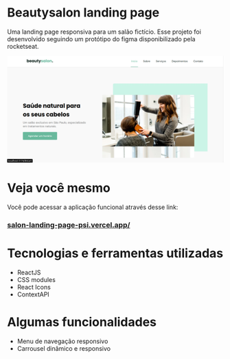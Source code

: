 # Beautysalon landing page

Uma landing page responsiva para um salão fictício. Esse projeto foi desenvolvido seguindo um protótipo do figma disponibilizado pela rocketseat.

<img src="./readme/app-screenshot.png" alt="Captura de tela dessa aplicação em funcionamento">

# Veja você mesmo
Você pode acessar a aplicação funcional através desse link:
### [salon-landing-page-psi.vercel.app/](https://salon-landing-page-psi.vercel.app/)

# Tecnologias e ferramentas utilizadas
- ReactJS
- CSS modules
- React Icons
- ContextAPI

# Algumas funcionalidades
- Menu de navegação responsivo
- Carrousel dinâmico e responsivo
